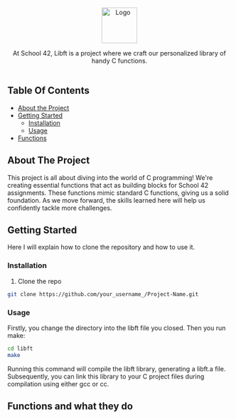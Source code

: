 <br/>
<p align="center">
  <a href="https://github.com/Mr-Don-Leo/42-libft">
    <img src="https://gitlab.com/uploads/-/system/project/avatar/10815567/libft.png" alt="Logo" width="80" height="80">
  </a>

  <p align="center">
    At School 42, Libft is a project where we craft our personalized library of handy C functions.
    <br/>
    <br/>
  </p>
</p>

## Table Of Contents

* [About the Project](#about-the-project)
* [Getting Started](#getting-started)
  * [Installation](#installation)
  * [Usage](#usage)
* [Functions](#functions-and-what-they-do)

## About The Project

This project is all about diving into the world of C programming! We're creating essential functions that act as building blocks for School 42 assignments. These functions mimic standard C functions, giving us a solid foundation. As we move forward, the skills learned here will help us confidently tackle more challenges.

## Getting Started

Here I will explain how to clone the repository and how to use it.

### Installation

1. Clone the repo

```sh
git clone https://github.com/your_username_/Project-Name.git
```

### Usage

Firstly, you change the directory into the libft file you closed. Then you run make: 
```sh
cd libft
make
```
Running this command will compile the libft library, generating a libft.a file. Subsequently, you can link this library to your C project files during compilation using either gcc or cc.

## Functions and what they do
